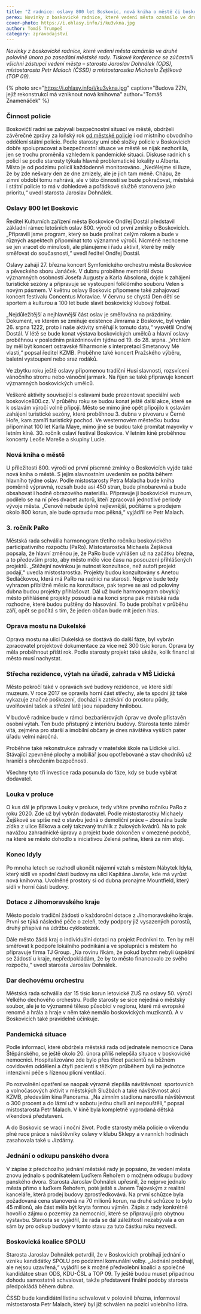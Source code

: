 ```yaml
---
title: "Z radnice: oslavy 800 let Boskovic, nová kniha o městě či boskovická koalice SPOLU"
perex: Novinky z boskovické radnice, které vedení města oznámilo ve druhé polovině února po zasedání městské rady.
cover-photo: https://i.ohlasy.info/i/ku3vkna.jpg
author: Tomáš Trumpeš
category: zpravodajství
---
```


*Novinky z boskovické radnice, které vedení města oznámilo ve druhé polovině února po zasedání městské rady. Tiskové konference se zúčastnili všichni zástupci vedení města – starosta Jaroslav Dohnálek (ODS), místostarosta Petr Malach (ČSSD) a místostarostka Michaela Žejšková (TOP 09).*

{% photo src="https://i.ohlasy.info/i/ku3vkna.jpg" caption="Budova ZZN, jejíž rekonstrukcí má vzniknout nová knihovna" author="Tomáš Znamenáček" %}

### Činnost policie

Boskovičtí radní se zabývali bezpečnostní situací ve městě, obdrželi závěrečné zprávy za loňský rok [od městské policie](https://data.ohlasy.info/2022/vyrocni-zprava-mp.pdf) i od místního obvodního oddělení státní policie. Podle starosty umí obě složky policie v Boskovicích dobře spolupracovat a bezpečnostní situace ve městě se nijak nezhoršila, jen se trochu proměnila vzhledem k pandemické situaci. Diskuse radních s policií se podle starosty týkala hlavně problematické lokality u Alberta. Místo je od podzimu policií každodenně monitorováno. „Nedělejme si iluze, že by zde nešvary den ze dne zmizely, ale je jich tam méně. Chápu, že zimní období tomu nahrává, ale v této činnosti se bude pokračovat, městská i státní policie to má v dohledové a pořádkové službě stanoveno jako prioritu,“ uvedl starosta Jaroslav Dohnálek.

### Oslavy 800 let Boskovic

Ředitel Kulturních zařízení města Boskovice Ondřej Dostál představil základní rámec letošních oslav 800. výročí od první zmínky o Boskovicích. „Připravili jsme program, který se bude prolínat celým rokem a bude v různých aspektech připomínat toto významné výročí. Nicméně nechceme se jen vracet do minulosti, ale plánujeme i řadu aktivit, které by měly směřovat do současnosti,“ uvedl ředitel Ondřej Dostál.

Oslavy zahájí 27. března koncert Symfonického orchestru města Boskovice a pěveckého sboru Janáček. V dubnu proběhne memoriál dvou významných osobností Josefa Augusty a Karla Absolona, dojde k zahájení turistické sezóny a připravuje se vystoupení folklórního souboru Velen s novým pásmem. V květnu oslavy Boskovic připomene také zahajovací koncert festivalu Concentus Moraviae. V červnu se chystá Den dětí se sportem a kulturou a 100 let bude slavit boskovický klubový fotbal.

„Nejdůležitější a nejhlavnější část oslav je směřována na prázdniny. Dokument, ve kterém se zmiňuje existence Jimrama z Boskovic, byl vydán 26. srpna 1222, proto i naše aktivity směřují k tomuto datu,“ vysvětlil Ondřej Dostál. V létě se bude konat výstava boskovických umělců a hlavní oslavy proběhnou v posledním prázdninovém týdnu od 19. do 28. srpna. „Vrchlem by měl být koncert ostravské filharmonie s interpretací Smetanovy Mé vlasti,“ popsal ředitel KZMB. Proběhne také koncert Pražského výběru, baletní vystoupení nebo sraz rodáků.

Ve zbytku roku ještě oslavy připomenou tradiční Husí slavnosti, rozsvícení vánočního stromu nebo vánoční jarmark. Na říjen se také připravuje koncert významných boskovických umělců. 

Veškeré aktivity související s oslavami bude prezentovat speciální web boskovice800.cz. V průběhu roku se budou konat ještě další akce, které se k oslavám výročí volně připojí. Město se mimo jiné opět připojilo k oslavám zahájení turistické sezóny, které proběhnou 3. dubna v pivovaru v Černé Hoře, kam zamíří turistický pochod. Ve westernovém městečku budou připomínat 100 let Karla Maye, mimo jiné se budou také promítat mayovky v letním kině. 30. ročník oslaví festival Boskovice. V letním kině proběhnou koncerty Leoše Mareše a skupiny Lucie.

### Nová kniha o městě

U příležitosti 800. výročí od první písemné zmínky o Boskovicích vyjde také nová kniha o městě. S jejím slavnostním uvedením se počítá během hlavního týdne oslav. Podle místostarosty Petra Malacha bude kniha poměrně výpravná, rozsah bude asi 450 stran, bude plnobarevná a bude obsahovat i hodně obrazového materiálu. Připravuje ji boskovické muzeum, podílelo se na ní přes dvacet autorů, kteří zpracovali jednotlivé periody vývoje města. „Cenově nebude úplně nejlevnější, počítáme s prodejem okolo 800 korun, ale bude opravdu moc pěkná,“ vyjádřil se Petr Malach.

### 3\. ročník PaRo

Městská rada schválila harmonogram třetího ročníku boskovického participativního rozpočtu (PaRo). Místostarostka Michaela Žejšková popsala, že hlavní změnou je, že PaRo bude vyhlášen už na začátku března, a to především proto, aby město mělo více času na posouzení přihlášených projektů. „Stěžejní novinkou je nutnost konzultace, než autoři projekt podají,“ uvedla místostarostka. Projekty budou konzultovány s Anetou Sedláčkovou, která má PaRo na radnici na starosti. Nejprve bude tedy vyhrazen přibližně měsíc na konzultace, pak teprve se asi od poloviny dubna budou projekty přihlašovat. Dál už bude harmonogram obvyklý: město přihlášené projekty posoudí a na konci srpna pak městská rada rozhodne, které budou puštěny do hlasování. To bude probíhat v průběhu září, opět se počítá s tím, že jeden občan bude mít jeden hlas. 

### Oprava mostu na Dukelské

Oprava mostu na ulici Dukelská se dostává do další fáze, byl vybrán zpracovatel projektové dokumentace za více než 300 tisíc korun. Oprava by měla proběhnout příští rok. Podle starosty projekt také ukáže, kolik financí si město musí nachystat.

### Střecha rezidence, výtah na úřadě, zahrada v MŠ Lidická

Město pokročí také v opravách své budovy rezidence, ve které sídlí muzeum. V roce 2017 se opravila horní část střechy, ale ta spodní již také vykazuje značné poškození, dochází k zatékání do prostoru půdy, uvolňování tašek a střešní latě jsou napadeny hnilobou.

V budově radnice bude v rámci bezbariérových úprav ve dvoře přistavěn osobní výtah. Ten bude přístupný z interiéru budovy. Starosta tento záměr vítá, zejména pro starší a imobilní občany je dnes návštěva vyšších pater úřadu velmi náročná.

Proběhne také rekonstrukce zahrady v mateřské škole na Lidické ulici. Stávající zpevněné plochy a mobiliář jsou opotřebované a stav chodníků už hraničí s ohrožením bezpečnosti.

Všechny tyto tři investice rada posunula do fáze, kdy se bude vybírat dodavatel.

### Louka v proluce

O kus dál je příprava Louky v proluce, tedy vítěze prvního ročníku PaRo z roku 2020. Zde už byl vybrán dodavatel. Podle místostarostky Michaely Žejškové se spíše než o stavbu jedná o demoliční práce – zbourána bude zídka z ulice Bílkova a celý takzvaný truhlík z žulových kvádrů. Na to pak navážou zahradnické úpravy a projekt bude dokončen v omezené podobě, na které se město dohodlo s iniciativou Zelená peřina, která za ním stojí.

### Konec Idyly

Po mnoha letech se rozhodl ukončit nájemní vztah s městem Nábytek Idyla, který sídlí ve spodní části budovy na ulici Kapitána Jaroše, kde má vyrůst nová knihovna. Uvolněné prostory si od dubna pronajme Mountfield, který sídlí v horní části budovy.

### Dotace z Jihomoravského kraje

Město podalo tradiční žádosti o každoroční dotace z Jihomoravského kraje. První se týká následné péče o zeleň, tedy podpory již vysazených porostů, druhý přispívá na údržbu cyklostezek.

Dále město žádá kraj o individuální dotaci na projekt Podnikni to. Ten by měl směřovat k podpoře lokálního podnikání a ve spolupráci s městem ho připravuje firma TJ Group. „Na rovinu říkám, že pokud bychm nebyli úspěšní se žádostí u kraje, nepředpokládám, že by to město financovalo ze svého rozpočtu,“ uvedl starosta Jaroslav Dohnálek.

### Dar dechovému orchestru

Městská rada schválila dar 15 tisíc korun letovické ZUŠ na oslavy 50. výročí Velkého dechového orchestru. Podle starosty se sice nejedná o městský soubor, ale je to významné těleso působící v regionu, které má evropské renomé a hrála a hraje v něm také nemálo boskovických muzikantů. A v Boskovicích také pravidelně účinkuje.

### Pandemická situace

Podle informací, které obdržela městská rada od jednatele nemocnice Dana Štěpánského, se ještě okolo 20. února příliš nelepšila situace v boskovické nemocnici. Hospitalizováno zde bylo přes třicet pacientů na běžném covidovém oddělení a čtyři pacienti s těžkým průběhem byli na jednotce intenzivní péče s řízenou plicní ventilací.

Po rozvolnění opatření se naopak výrazně zlepšila návštěvnost  sportovních a volnočasových aktivit v městských Službách a také návštěvnost akcí KZMB, především kina Panorama. „Na zimním stadionu narostla návštěvnost o 300 procent a do lázní už v sobotu jednu chvíli ani nepouštěli,“ popsal místostarosta Petr Malach. V kině byla kompletně vyprodaná dětská víkendová představení.

A do Boskovic se vrací i noční život. Podle starosty měla policie o víkendu plné ruce práce s návštěvníky oslavy v klubu Sklepy a v ranních hodinách zasahovala také u Jízdárny.

### Jednání o odkupu panského dvora

V zápise z předchozího jednání městské rady je popsáno, že vedení města znovu jednalo s podnikatelem Luďkem Řehořem o možném odkupu budovy panského dvora. Starosta Jaroslav Dohnálek upřesnil, že nejprve jednalo města přímo s luďkem Řehořem, poté ještě s Janem Tajovským z realitní kanceláře, která prodej budovy zprostředkovává. Na první schůzce byla požadovaná cena stanovená na 70 milionů korun, na druhé schůzce to bylo 45 milionů, ale část měla být kryta formou výměn. Zápis z rady konkrétně hovoří o zájmu o pozemky za nemocnicí, které se připravují pro obytnou výstavbu. Starosta se vyjádřil, že rada se dál záležitostí nezabývala a on sám by pro odkup budovy v tomto stavu za tuto částku ruku nezvedl.

### Boskovická koalice SPOLU

Starosta Jaroslav Dohnálek potvrdil, že v Boskovicích probíhají jednání o vzniku kandidátky SPOLU pro podzimní komunální volby. „Jednání probíhají, ale nejsou uzavřená,“ vyjádřil se k možné předvolební koalici a společné kandidátce stran ODS, KDU-ČSL a TOP 09. Ty ještě budou muset případnou dohodu samostatně schvalovat, takže představení finální podoby starosta předpokládá během dubna.

ČSSD bude kandidátní listinu schvalovat v polovině března, informoval místostarosta Petr Malach, který byl již schválen na pozici volebního lídra.